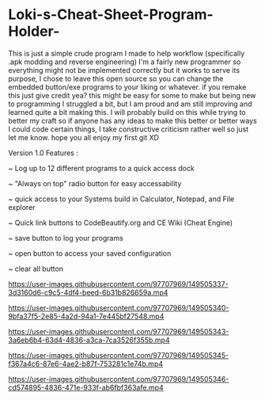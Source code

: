# Loki-s-Cheat-Sheet-Program-Holder-
This is just a simple crude program I made to help workflow (specifically .apk modding and reverse engineering) I'm a fairly new programmer so everything might not be implemented correctly but it works to serve its purpose, I chose to leave this open source so you can change the embedded button/exe programs to your liking or whatever. if you remake this just give credit yea? this might be easy for some to make but being new to programming I struggled a bit, but I am proud and am still improving and learned quite a bit making this. I will probably build on this while trying to better my craft so if anyone has any ideas to make this better or better ways I could code certain things, I take constructive criticism rather well so just let me know. hope you all enjoy my first git XD






Version 1.0 Features : 

~ Log up to 12 different programs to a quick access dock

~ "Always on top" radio button for easy accessability

~  quick access to your Systems build in Calculator, Notepad, and File explorer

~ Quick link buttons to CodeBeautify.org and CE Wiki (Cheat Engine)

~ save button to log your programs

~ open button to access your saved configuration

~ clear all button


https://user-images.githubusercontent.com/97707969/149505337-3d3160d6-c9c5-4df4-beed-6b31b826659a.mp4



https://user-images.githubusercontent.com/97707969/149505340-9bfa37f5-2e85-4a2d-94a1-7e445bf27548.mp4



https://user-images.githubusercontent.com/97707969/149505343-3a6eb6b4-63d4-4836-a3ca-7ca3526f355b.mp4



https://user-images.githubusercontent.com/97707969/149505345-f367a4c6-87e6-4ae2-b87f-753281c1e74b.mp4



https://user-images.githubusercontent.com/97707969/149505346-cd574895-4836-471e-933f-ab6fbf363afe.mp4

